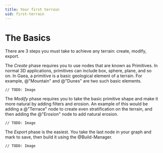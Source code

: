 ```yaml
---
title: Your first terrain
uid: first-terrain
---
```


# The Basics

There are 3 steps you must take to achieve any terrain: create, modify, export.

The *Create* phase requires you to use nodes that are known as Primitives. In normal 3D applications, primitives can include  box, sphere, plane, and so on. In Gaea, a primitive is a basic geological element of a terrain. For example, @"Mountain" and @"Dunes" are two such basic elements.

`// TODO: Image`

The *Modify* phase requires you to take the basic primitive shape and make it more natural by adding filters and erosion. An example of this would be adding a @"Terrace" node to create even stratification on the terrain, and then adding the @"Erosion" node to add natural erosion.

`// TODO: Image`

The *Export* phase is the easiest. You take the last node in your graph and mark to save, then build it using the @Build-Manager.

`// TODO: Image`
